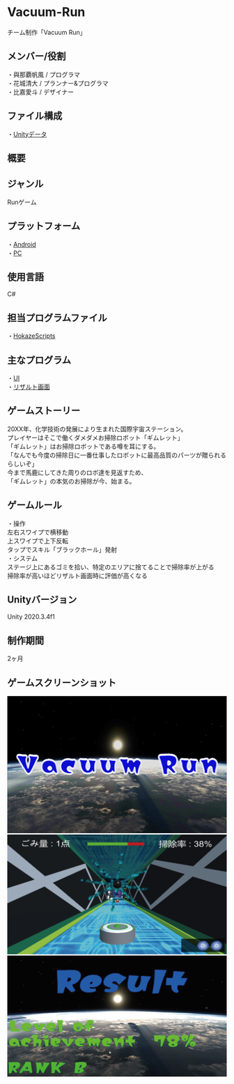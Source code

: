 # Vacuum-Run
チーム制作「Vacuum Run」

## メンバー/役割
・與那覇帆風 / プログラマ  
・花城清大 / プランナー&プログラマ  
・比嘉愛斗 / デザイナー

## ファイル構成
・[Unityデータ](VacuumRun)  

## 概要

## ジャンル
Runゲーム

## プラットフォーム
・[Android](https://github.com/itc-c21026/Vacuum-Run/blob/main/VacuumRun/VacuumRun.apk)  
・[PC](https://github.com/itc-c21026/Vacuum-Run/tree/main/VacuumRun/PC_Build)

## 使用言語
C#

## 担当プログラムファイル
・[HokazeScripts](https://github.com/itc-c21026/Vacuum-Run/tree/main/VacuumRun/Assets/HokazeScripts)

## 主なプログラム  
・[UI](https://github.com/itc-c21026/Vacuum-Run/blob/main/VacuumRun/Assets/HokazeScripts/UI.cs)  
・[リザルト画面](https://github.com/itc-c21026/Vacuum-Run/blob/main/VacuumRun/Assets/HokazeScripts/Result.cs)

## ゲームストーリー
20XX年、化学技術の発展により生まれた国際宇宙ステーション。  
プレイヤーはそこで働くダメダメお掃除ロボット「ギムレット」  
「ギムレット」はお掃除ロボットである噂を耳にする。  
「なんでも今度の掃除日に一番仕事したロボットに最高品質のパーツが贈られるらしいぞ」  
今まで馬鹿にしてきた周りのロボ達を見返すため、  
「ギムレット」の本気のお掃除が今、始まる。

## ゲームルール
・操作  
左右スワイプで横移動  
上スワイプで上下反転  
タップでスキル「ブラックホール」発射  
・システム  
ステージ上にあるゴミを拾い、特定のエリアに捨てることで掃除率が上がる  
掃除率が高いほどリザルト画面時に評価が高くなる

## Unityバージョン
Unity 2020.3.4f1

## 制作期間
2ヶ月

## ゲームスクリーンショット
![CatchCopy](https://github.com/itc-c21026/Vacuum-Run/blob/main/ScreenShot/CatchCopy.png)  
![GamePlay](https://github.com/itc-c21026/Vacuum-Run/blob/main/ScreenShot/GamePlay.png)  
![Result](https://github.com/itc-c21026/Vacuum-Run/blob/main/ScreenShot/Result.png)
